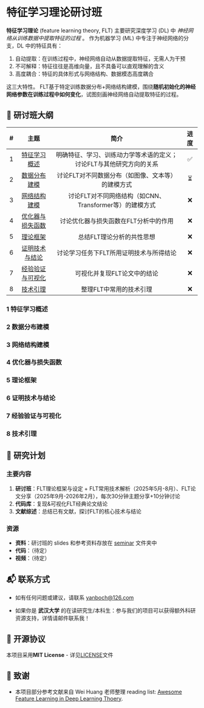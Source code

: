 # 特征学习理论研讨班

**特征学习理论** (feature learning theory, FLT) 主要研究深度学习 (DL) 中 _神经网络从训练数据中提取特征的过程_ 。
作为机器学习 (ML) 中专注于神经网络的分支，DL 中的特征具有：
1. 自动提取：在训练过程中，神经网络自动从数据提取特征，无需人为干预
2. 不可解释：特征往往是高维向量，且不具备可以直观理解的含义
3. 高度耦合：特征的具体形式与网络结构、数据模态高度耦合

这三大特性。
FLT基于特定训练数据分布+网络结构建模，围绕**随机初始化的神经网络参数在训练过程中如何变化**，试图刻画神经网络自动提取特征的过程。

## 📌 研讨班大纲

| # | 主题 | 简介 | 进度 |
| :---------------: | :---------------: | :------------------------------------------------------------------------: | :-------------------------------------------: |
| 1 | [特征学习概述](#1-特征学习概述) | 明确特征、学习、训练动力学等术语的定义；讨论FLT与其他研究方向的关系 | ✅ |
| 2 | [数据分布建模](#2-数据分布建模) | 讨论FLT对不同数据分布（如图像、文本等）的建模方式 | ⏳️ |
| 3 | [网络结构建模](#3-网络结构建模) | 讨论FLT对不同网络结构（如CNN、Transformer等）的建模方式 | ❌ |
| 4 | [优化器与损失函数](#4-优化器与损失函数) | 讨论优化器与损失函数在FLT分析中的作用 | ❌ |
| 5 | [理论框架](#5-理论框架) | 总结FLT理论分析的共性思想 | ❌ |
| 6 | [证明技术与结论](#6-证明技术与结论) | 讨论学习任务下FLT所用证明技术与所得结论 | ❌ |
| 7 | [经验验证与可视化](#7-经验验证与可视化) | 可视化并复现FLT论文中的结论 | ❌ |
| 8 | [技术引理](#8-技术引理) | 整理FLT中常用的技术引理 | ❌ |

### 1 特征学习概述

### 2 数据分布建模

### 3 网络结构建模

### 4 优化器与损失函数

### 5 理论框架

### 6 证明技术与结论

### 7 经验验证与可视化

### 8 技术引理


## 📅 研究计划

### 主要内容

1. **研讨班**：FLT理论框架与设定 + FLT常用技术解析（2025年5月-8月）、FLT论文分享（2025年9月-2026年2月），每次30分钟主题分享+10分钟讨论
2. **代码库**：复现&可视化FLT经典论文结论
3. **文献综述**：总结已有文献，探讨FLT的核心技术与结论


### 资源

- **资料**：研讨班的 slides 和参考资料存放在 [seminar](./seminar) 文件夹中
- **代码**：（待定）
- **视频**：（待定）

## 📬 联系方式

- 如有任何问题或建议，请联系 [yanboch@126.com](mailto:yanboch@126.com)

- 如果你是 **武汉大学** 的在读研究生/本科生：参与我们的项目可以获得额外科研资源支持，详情请邮件联系我！

## 📜 开源协议

本项目采用**MIT License** - 详见[LICENSE](LICENSE)文件

## 🙇‍ 致谢

- 本项目部分参考文献来自 Wei Huang 老师整理 reading list: [Awesome Feature Learning in Deep Learning Thoery](https://github.com/WeiHuang05/Awesome-Feature-Learning-in-Deep-Learning-Thoery).
